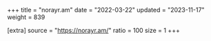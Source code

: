 +++
title = "norayr.am"
date = "2022-03-22"
updated = "2023-11-17"
weight = 839

[extra]
source = "https://norayr.am/"
ratio = 100
size = 1
+++
